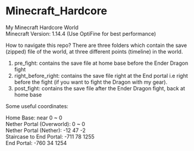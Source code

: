 # Minecraft_Hardcore
My Minecraft Hardcore World  
Minecraft Version: 1.14.4 (Use OptiFine for best performance)

How to navigate this repo?
There are three folders which contain the save (zipped) file of the world,
at three different points (timeline) in the world.
1. pre_fight: contains the save file at home base before the Ender Dragon fight
2. right_before_right: contains the save file right at the End portal i.e right before the fight (if you want to fight the Dragon with my gear).
3. post_fight: contains the save file after the Ender Dragon fight, back at home base

Some useful coordinates:

Home Base: near 0 ~ 0  
Nether Portal (Overworld): 0 ~ 0  
Nether Portal (Nether): -12 47 -2  
Staircase to End Portal: -711 78 1255  
End Portal: -760 34 1254  
